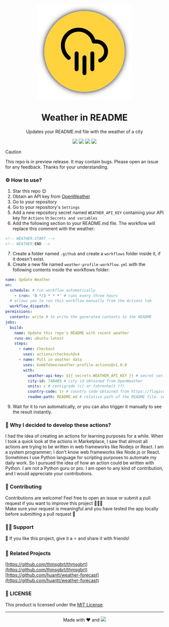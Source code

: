 <p align="center">
  <img src="assets/icon/brand.png"/>
  <h1 align="center">Weather in README</h1>
</p>
<p align="center">
  Updates your README.md file with the weather of a city
</p>

<p align="center">
  <img src="https://img.shields.io/github/last-commit/bumb7ebee/weather-profile-actions?style=for-the-badge">
  <img src="https://img.shields.io/github/stars/bumb7ebee/weather-profile-actions?style=for-the-badge">
  <img src="https://img.shields.io/github/forks/bumb7ebee/weather-profile-actions?style=for-the-badge">
  <img src="https://img.shields.io/github/license/bumb7ebee/weather-profile-actions?style=for-the-badge">
</p>

<!--
<picture>
  <source media="(prefers-color-scheme: dark)" srcset="assets/screenshot/partial-dark.png"/>
  <source media="(prefers-color-scheme: light)" srcset="assets/screenshot/partial-light.png"/>
  <img title="Screenshot" alt="Screenshot" src="assets/screenshot/partial-light.png"/>
</picture>
-->

> [!CAUTION]
> This repo is in preview release. It may contain bugs. Please open an issue for any feedback. Thanks for your understanding.

### ⚙️ How to use?
1. Star this repo 😉
2. Obtain an API key from [OpenWeather](https://openweathermap.org/)
3. Go to your repository
4. Go to your repository's `Settings`
5. Add a new repository secret named `WEATHER_API_KEY` containing your API key for `Actions` in `Secrets and variables`
6. Add the following section to your README.md file. The workflow will replace this comment with the weather:
```markdown
<!-- WEATHER:START -->
<!-- WEATHER:END -->
```
7. Create a folder named `.github` and create a `workflows` folder inside it, if it doesn't exist.
8. Create a new file named `weather-profile-workflow.yml` with the following contents inside the workflows folder:
```yml
name: Update Weather
on:
  schedule: # run workflow automatically
    - cron: '0 */3 * * *' # runs every three hours
  # allows you to run this workflow manually from the Actions tab
  workflow_dispatch:
permissions:
  contents: write # to write the generated contents to the README
jobs:
  build:
    name: Update this repo's README with recent weather
    runs-on: ubuntu-latest
    steps:
      - name: Checkout
        uses: actions/checkout@v4
      - name: Pull in weather data
        uses: bumb7ebee/weather-profile-actions@v1.0.0
        with:
          weather-api-key: ${{ secrets.WEATHER_API_KEY }} # secret variable of OpenWeather API KEY
          city-id: 740483 # city id obtained from OpenWeather
          units: c # centigrade (c) or fahrenheit (f)
          country-code: tr # country code obtained from https://flagicons.lipis.dev/
          readme-path: README.md # relative path of the README file. something like: README, README.md, src/README, src/README.md, etc.
```
9. Wait for it to run automatically, or you can also trigger it manually to see the result instantly.

### 🤔 Why I decided to develop these actions?
I had the idea of creating an actions for learning purposes for a while.
When I took a quick look at the actions in Marketplace, I saw that almost all actions are trying to be written in web frameworks like Nodejs or React.
I am a system programmer; I don't know web frameworks like Node.js or React. Sometimes I use Python language for scripting purposes to automate my daily work.
So I pursued the idea of how an action could be written with Python. I am not a Python guru or pro.
I am open to any kind of contribution, and I would appreciate your contributions.

### 🤗 Contributing
Contributions are welcome! Feel free to open an issue or submit a pull request if you want to improve this project 💪💪💪  
Make sure your request is meaningful and you have tested the app locally before submitting a pull request 🙏

### 🙋‍♂️ Support
💙 If you like this project, give it a ⭐ and share it with friends!

<!--
<p align="left">
  <a href="https://github.com/sponsors/bumb7ebee"><img title="Sponsor with Github" src="https://img.shields.io/badge/-Sponsor-c2185b?style=for-the-badge&logo=github&logoColor=white"/></a>
</p>
-->

<!--
[☕ Buy me a coffee](https://ko-fi.com/bumb7ebee)
[☕ Buy me a coffee](https://buymeacoffee.com/bumb7ebee)
-->

### 📌 Related Projects
[https://github.com/thmsgbrt/thmsgbrt](https://github.com/thmsgbrt/thmsgbrt)  
[https://github.com/huantt/weather-forecast](https://github.com/huantt/weather-forecast)

### 📄 LICENSE
This product is licensed under the [MIT License](LICENSE).

---

<p align="center">Made with ❤️ and <img src=https://img.shields.io/badge/-Python-3670A0?style=for-the-badge&logo=python&logoColor=ffdd54></p>
